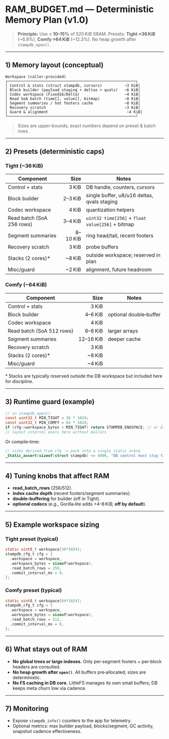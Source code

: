 # RAM_BUDGET.md — Deterministic Memory Plan (v1.0)

> **Principle:** Use ≤ **10–15%** of 520 KiB SRAM. Presets: **Tight ≈36 KiB** (\~6.9%), **Comfy ≈64 KiB** (\~12.3%). No heap growth after `stampdb_open()`.

---

## 1) Memory layout (conceptual)

```
Workspace (caller‑provided)
┌─────────────────────────────────────────────────────────┐
│ Control & stats (struct stampdb, cursors)          ~3 KiB│
│ Block builder (payload staging + deltas + qvals)   ~6 KiB│
│ Codec workspace (Fixed16/Delta)                    ~4 KiB│
│ Read SoA batch (time[], value[], bitmap)           ~8 KiB│
│ Segment summaries / hot footers cache              ~8 KiB│
│ Recovery scratch                                   ~3 KiB│
│ Guard & alignment                                   ~4 KiB│
└─────────────────────────────────────────────────────────┘
```

> Sizes are upper‑bounds; exact numbers depend on preset & batch rows.

---

## 2) Presets (deterministic caps)

### Tight (\~36 KiB)

| Component                 |     Size | Notes                                            |
| ------------------------- | -------: | ------------------------------------------------ |
| Control + stats           |    3 KiB | DB handle, counters, cursors                     |
| Block builder             |  2–3 KiB | single buffer, u8/u16 deltas, qvals staging      |
| Codec workspace           |    4 KiB | quantization helpers                             |
| Read batch (SoA 256 rows) |  3–4 KiB | `uint32 time[256]` + `float value[256]` + bitmap |
| Segment summaries         | 8–10 KiB | ring head/tail, recent footers                   |
| Recovery scratch          |    3 KiB | probe buffers                                    |
| Stacks (2 cores)\*        |  \~8 KiB | outside workspace; reserved in plan              |
| Misc/guard                |  \~2 KiB | alignment, future headroom                       |

### Comfy (\~64 KiB)

| Component                 |      Size | Notes                  |
| ------------------------- | --------: | ---------------------- |
| Control + stats           |     3 KiB |                        |
| Block builder             |   4–6 KiB | optional double‑buffer |
| Codec workspace           |     4 KiB |                        |
| Read batch (SoA 512 rows) |   6–8 KiB | larger arrays          |
| Segment summaries         | 12–16 KiB | deeper cache           |
| Recovery scratch          |     3 KiB |                        |
| Stacks (2 cores)\*        |   \~8 KiB |                        |
| Misc/guard                |   \~4 KiB |                        |

\* Stacks are typically reserved outside the DB workspace but included here for discipline.

---

## 3) Runtime guard (example)

```c
// in stampdb_open()
const uint32_t MIN_TIGHT = 36 * 1024;
const uint32_t MIN_COMFY = 64 * 1024;
if (cfg->workspace_bytes < MIN_TIGHT) return STAMPDB_ENOSPACE; // or EINVAL
// layout internal pools here without mallocs
```

Or compile‑time:

```c
// sizes derived from cfg -> pack into a single static arena
_Static_assert(sizeof(struct stampdb) <= 4096, "DB control must stay tiny");
```

---

## 4) Tuning knobs that affect RAM

- **read_batch_rows** (256/512).
- **index cache depth** (recent footers/segment summaries).
- **double‑buffering** for builder (off in Tight).
- **optional codecs** (e.g., Gorilla‑lite adds +4–8 KiB; **off by default**).

---

## 5) Example workspace sizing

### Tight preset (typical)

```c
static uint8_t workspace[36*1024];
stampdb_cfg_t cfg = {
  .workspace = workspace,
  .workspace_bytes = sizeof(workspace),
  .read_batch_rows = 256,
  .commit_interval_ms = 0,
};
```

### Comfy preset (typical)

```c
static uint8_t workspace[64*1024];
stampdb_cfg_t cfg = {
  .workspace = workspace,
  .workspace_bytes = sizeof(workspace),
  .read_batch_rows = 512,
  .commit_interval_ms = 0,
};
```

---

## 6) What stays out of RAM

- **No global trees or large indexes.** Only per‑segment footers + per‑block headers are consulted.
- **No heap growth after `open()`**. All buffers pre‑allocated; sizes are deterministic.
- **No FS caching in DB core.** LittleFS manages its own small buffers; DB keeps meta churn low via cadence.

---

## 7) Monitoring

- Expose `stampdb_info()` counters to the app for telemetry.
- Optional metrics: max builder payload, blocks/segment, GC activity, snapshot cadence effectiveness.
